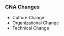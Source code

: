 <!-- .element: class="toc" -->

### CNA Changes

* Culture Change
* Organizational Change
* Technical Change <!-- .element: class="current-item" -->

<i class="fa fa-cloud fa-lg"></i>
